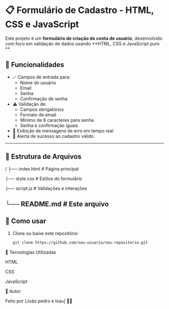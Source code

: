 # 📋 Formulário de Cadastro - HTML, CSS e JavaScript

Este projeto é um **formulário de criação de conta de usuário**, desenvolvido com foco em validação de dados usando **HTML, CSS e JavaScript puro **.

## 🧪 Funcionalidades

- ✅ Campos de entrada para:
  - Nome do usuário
  - Email
  - Senha
  - Confirmação de senha
- ⚠️ Validação de:
  - Campos obrigatórios
  - Formato de email
  - Mínimo de 8 caracteres para senha
  - Senha e confirmação iguais
- 🧾 Exibição de mensagens de erro em tempo real
- 🎉 Alerta de sucesso ao cadastro válido

---

## 📁 Estrutura de Arquivos

/
├── index.html # Página principal

├── style.css # Estilos do formulário

├── script.js # Validações e interações

└── README.md # Este arquivo
---

## 🚀 Como usar

1. Clone ou baixe este repositório:
   ```bash
   git clone https://github.com/seu-usuario/seu-repositorio.git
🎨 Tecnologias Utilizadas

HTML

CSS

JavaScript 


🧠 Autor

Feito por [João pedro e Isau] 👨‍💻

